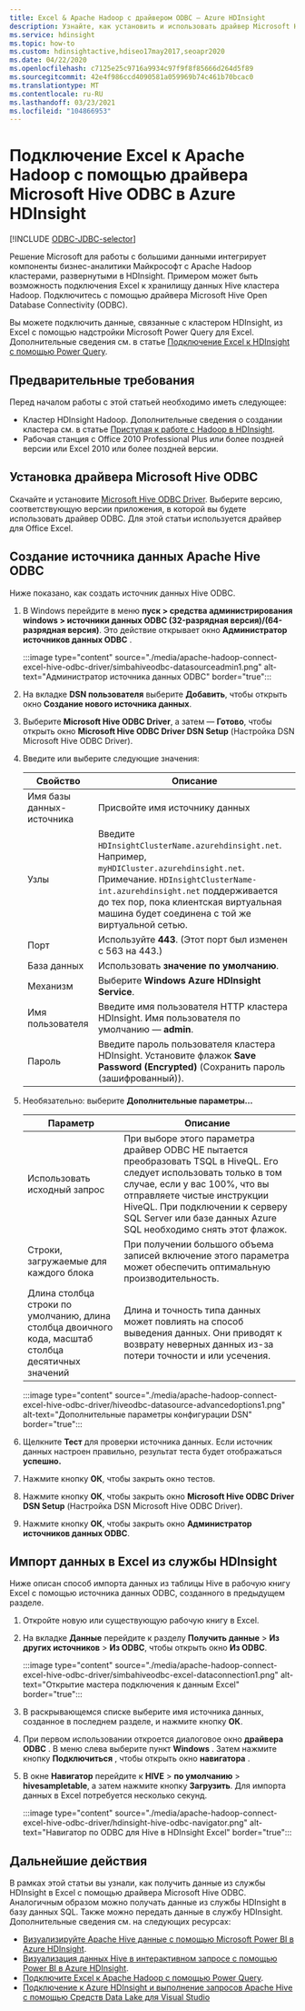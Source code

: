 ```yaml
---
title: Excel & Apache Hadoop с драйвером ODBC — Azure HDInsight
description: Узнайте, как установить и использовать драйвер Microsoft Hive ODBC для Excel, чтобы запрашивать данные в кластерах HDInsight из Microsoft Excel.
ms.service: hdinsight
ms.topic: how-to
ms.custom: hdinsightactive,hdiseo17may2017,seoapr2020
ms.date: 04/22/2020
ms.openlocfilehash: c7125e25c9716a9934c97f9f8f85666d264d5f89
ms.sourcegitcommit: 42e4f986ccd4090581a059969b74c461b70bcac0
ms.translationtype: MT
ms.contentlocale: ru-RU
ms.lasthandoff: 03/23/2021
ms.locfileid: "104866953"
---
```

# <a name="connect-excel-to-apache-hadoop-in-azure-hdinsight-with-the-microsoft-hive-odbc-driver"></a>Подключение Excel к Apache Hadoop с помощью драйвера Microsoft Hive ODBC в Azure HDInsight

[!INCLUDE [ODBC-JDBC-selector](../../../includes/hdinsight-selector-odbc-jdbc.md)]

Решение Microsoft для работы с большими данными интегрирует компоненты бизнес-аналитики Майкрософт с Apache Hadoop кластерами, развернутыми в HDInsight. Примером может быть возможность подключения Excel к хранилищу данных Hive кластера Hadoop. Подключитесь с помощью драйвера Microsoft Hive Open Database Connectivity (ODBC).

Вы можете подключить данные, связанные с кластером HDInsight, из Excel с помощью надстройки Microsoft Power Query для Excel. Дополнительные сведения см. в статье [Подключение Excel к HDInsight с помощью Power Query](./apache-hadoop-connect-excel-power-query.md).

## <a name="prerequisites"></a>Предварительные требования

Перед началом работы с этой статьей необходимо иметь следующее:

* Кластер HDInsight Hadoop. Дополнительные сведения о создании кластера см. в статье [Приступая к работе с Hadoop в HDInsight](apache-hadoop-linux-tutorial-get-started.md).
* Рабочая станция с Office 2010 Professional Plus или более поздней версии или Excel 2010 или более поздней версии.

## <a name="install-microsoft-hive-odbc-driver"></a>Установка драйвера Microsoft Hive ODBC

Скачайте и установите [Microsoft Hive ODBC Driver](https://www.microsoft.com/download/details.aspx?id=40886). Выберите версию, соответствующую версии приложения, в которой вы будете использовать драйвер ODBC.  Для этой статьи используется драйвер для Office Excel.

## <a name="create-apache-hive-odbc-data-source"></a>Создание источника данных Apache Hive ODBC

Ниже показано, как создать источник данных Hive ODBC.

1. В Windows перейдите в меню **пуск > средства администрирования windows > источники данных ODBC (32-разрядная версия)/(64-разрядная версия)**.  Это действие открывает окно **Администратор источников данных ODBC** .

   :::image type="content" source="./media/apache-hadoop-connect-excel-hive-odbc-driver/simbahiveodbc-datasourceadmin1.png" alt-text="Администратор источника данных ODBC" border="true":::

1. На вкладке **DSN пользователя** выберите **Добавить**, чтобы открыть окно **Создание нового источника данных**.

1. Выберите **Microsoft Hive ODBC Driver**, а затем — **Готово**, чтобы открыть окно **Microsoft Hive ODBC Driver DSN Setup** (Настройка DSN Microsoft Hive ODBC Driver).

1. Введите или выберите следующие значения:

   | Свойство | Описание |
   | --- | --- |
   |  Имя базы данных-источника |Присвойте имя источнику данных |
   |  Узлы |Введите `HDInsightClusterName.azurehdinsight.net`. Например, `myHDICluster.azurehdinsight.net`. Примечание. `HDInsightClusterName-int.azurehdinsight.net` поддерживается до тех пор, пока клиентская виртуальная машина будет соединена с той же виртуальной сетью. |
   |  Порт |Используйте **443**. (Этот порт был изменен с 563 на 443.) |
   |  База данных |Использовать **значение по умолчанию**. |
   |  Механизм |Выберите **Windows Azure HDInsight Service**. |
   |  Имя пользователя |Введите имя пользователя HTTP кластера HDInsight. Имя пользователя по умолчанию — **admin**. |
   |  Пароль |Введите пароль пользователя кластера HDInsight. Установите флажок **Save Password (Encrypted)** (Сохранить пароль (зашифрованный)).|

1. Необязательно: выберите **Дополнительные параметры...**  

   | Параметр | Описание |
   | --- | --- |
   |  Использовать исходный запрос |При выборе этого параметра драйвер ODBC НЕ пытается преобразовать TSQL в HiveQL. Его следует использовать только в том случае, если у вас 100%, что вы отправляете чистые инструкции HiveQL. При подключении к серверу SQL Server или базе данных Azure SQL необходимо снять этот флажок. |
   |  Строки, загружаемые для каждого блока |При получении большого объема записей включение этого параметра может обеспечить оптимальную производительность. |
   |  Длина столбца строки по умолчанию, длина столбца двоичного кода, масштаб столбца десятичных значений |Длина и точность типа данных может повлиять на способ выведения данных. Они приводят к возврату неверных данных из-за потери точности и или усечения. |

    :::image type="content" source="./media/apache-hadoop-connect-excel-hive-odbc-driver/hiveodbc-datasource-advancedoptions1.png" alt-text="Дополнительные параметры конфигурации DSN" border="true":::

1. Щелкните **Тест** для проверки источника данных. Если источник данных настроен правильно, результат теста будет отображаться **успешно.**

1. Нажмите кнопку **ОК**, чтобы закрыть окно тестов.  

1. Нажмите кнопку **ОК**, чтобы закрыть окно **Microsoft Hive ODBC Driver DSN Setup** (Настройка DSN Microsoft Hive ODBC Driver).  

1. Нажмите кнопку **ОК**, чтобы закрыть окно **Администратор источников данных ODBC**.  

## <a name="import-data-into-excel-from-hdinsight"></a>Импорт данных в Excel из службы HDInsight

Ниже описан способ импорта данных из таблицы Hive в рабочую книгу Excel с помощью источника данных ODBC, созданного в предыдущем разделе.

1. Откройте новую или существующую рабочую книгу в Excel.

2. На вкладке **Данные** перейдите к разделу **Получить данные** > **Из других источников** > **Из ODBC**, чтобы открыть окно **Из ODBC**.

   :::image type="content" source="./media/apache-hadoop-connect-excel-hive-odbc-driver/simbahiveodbc-excel-dataconnection1.png" alt-text="Открытие мастера подключения к данным Excel" border="true":::

3. В раскрывающемся списке выберите имя источника данных, созданное в последнем разделе, и нажмите кнопку **ОК**.

4. При первом использовании откроется диалоговое окно **драйвера ODBC** . В меню слева выберите пункт **Windows** . Затем нажмите кнопку **Подключиться** , чтобы открыть окно **навигатора** .

5. В окне **Навигатор** перейдите к **HIVE** > **по умолчанию** > **hivesampletable**, а затем нажмите кнопку **Загрузить**. Для импорта данных в Excel потребуется несколько секунд.

   :::image type="content" source="./media/apache-hadoop-connect-excel-hive-odbc-driver/hdinsight-hive-odbc-navigator.png" alt-text="Навигатор по ODBC для Hive в HDInsight Excel" border="true":::

## <a name="next-steps"></a>Дальнейшие действия

В рамках этой статьи вы узнали, как получить данные из службы HDInsight в Excel с помощью драйвера Microsoft Hive ODBC. Аналогичным образом можно получать данные из службы HDInsight в базу данных SQL. Также можно передать данные в службу HDInsight. Дополнительные сведения см. на следующих ресурсах:

* [Визуализируйте Apache Hive данные с помощью Microsoft Power BI в Azure HDInsight](apache-hadoop-connect-hive-power-bi.md).
* [Визуализация данных Hive в интерактивном запросе с помощью Power BI в Azure HDInsight](../interactive-query/apache-hadoop-connect-hive-power-bi-directquery.md).
* [Подключите Excel к Apache Hadoop с помощью Power Query](apache-hadoop-connect-excel-power-query.md).
* [Подключение к Azure HDInsight и выполнение запросов Apache Hive с помощью Средств Data Lake для Visual Studio](apache-hadoop-visual-studio-tools-get-started.md)